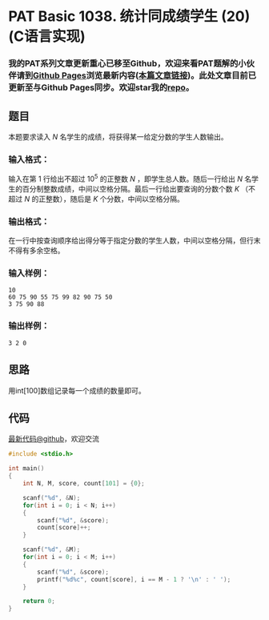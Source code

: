# PAT Basic 1038. 统计同成绩学生 (20) (C语言实现)

### 我的PAT系列文章更新重心已移至Github，欢迎来看PAT题解的小伙伴请到[Github Pages](https://oliverlew.github.io/PAT)浏览最新内容([本篇文章链接](https://oliverlew.github.io/PAT/Basic/1038.html))。此处文章目前已更新至与Github Pages同步。欢迎star我的[repo](https://github.com/OliverLew/PAT)。

## 题目

本题要求读入 $N$ 名学生的成绩，将获得某一给定分数的学生人数输出。

### 输入格式：

输入在第 1 行给出不超过 $10^5$ 的正整数 $N$ ，即学生总人数。随后一行给出 $N$
名学生的百分制整数成绩，中间以空格分隔。最后一行给出要查询的分数个数 $K$ （不超过 $N$ 的正整数），随后是 $K$ 个分数，中间以空格分隔。

### 输出格式：

在一行中按查询顺序给出得分等于指定分数的学生人数，中间以空格分隔，但行末不得有多余空格。

### 输入样例：

    
    
    10
    60 75 90 55 75 99 82 90 75 50
    3 75 90 88
    

### 输出样例：

    
    
    3 2 0
    



## 思路


用int[100]数组记录每一个成绩的数量即可。

## 代码

[最新代码@github](https://github.com/OliverLew/PAT/blob/master/PATBasic/1038.c)，欢迎交流
```c
#include <stdio.h>

int main()
{
    int N, M, score, count[101] = {0};

    scanf("%d", &N);
    for(int i = 0; i < N; i++)
    {
        scanf("%d", &score);
        count[score]++;
    }

    scanf("%d", &M);
    for(int i = 0; i < M; i++)
    {
        scanf("%d", &score);
        printf("%d%c", count[score], i == M - 1 ? '\n' : ' ');
    }

    return 0;
}
```